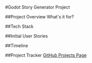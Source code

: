 #Godot Story Generator Project

##Project Overview What's it for?

##Tech Stack


##Initial User Stories

##Timeline

##Project Tracker
[GitHub Projects Page](https://github.com/users/LexBay/projects/2/views/1)

